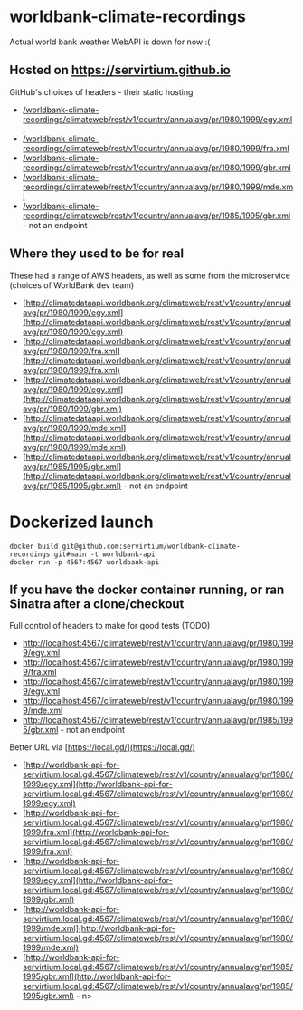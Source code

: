 # worldbank-climate-recordings

Actual world bank weather WebAPI is down for now :(

## Hosted on https://servirtium.github.io

GitHub's choices of headers - their static hosting

* [/worldbank-climate-recordings/climateweb/rest/v1/country/annualavg/pr/1980/1999/egy.xml](https://servirtium.github.io/worldbank-climate-recordings/climateweb/rest/v1/country/annualavg/pr/1980/1999/egy.xml),
* [/worldbank-climate-recordings/climateweb/rest/v1/country/annualavg/pr/1980/1999/fra.xml](https://servirtium.github.io/worldbank-climate-recordings/climateweb/rest/v1/country/annualavg/pr/1980/1999/fra.xml)
* [/worldbank-climate-recordings/climateweb/rest/v1/country/annualavg/pr/1980/1999/gbr.xml](https://servirtium.github.io/worldbank-climate-recordings/climateweb/rest/v1/country/annualavg/pr/1980/1999/gbr.xml)
* [/worldbank-climate-recordings/climateweb/rest/v1/country/annualavg/pr/1980/1999/mde.xml](https://servirtium.github.io/worldbank-climate-recordings/climateweb/rest/v1/country/annualavg/pr/1980/1999/mde.xml)
* [/worldbank-climate-recordings/climateweb/rest/v1/country/annualavg/pr/1985/1995/gbr.xml](https://servirtium.github.io/worldbank-climate-recordings/climateweb/rest/v1/country/annualavg/pr/1985/1995/gbr.xml) - not an endpoint

## Where they used to be for real 

These had a range of AWS headers, as well as some from the microservice (choices of WorldBank dev team)

*  [http://climatedataapi.worldbank.org/climateweb/rest/v1/country/annualavg/pr/1980/1999/egy.xml](http://climatedataapi.worldbank.org/climateweb/rest/v1/country/annualavg/pr/1980/1999/egy.xml)
*  [http://climatedataapi.worldbank.org/climateweb/rest/v1/country/annualavg/pr/1980/1999/fra.xml](http://climatedataapi.worldbank.org/climateweb/rest/v1/country/annualavg/pr/1980/1999/fra.xml)
*  [http://climatedataapi.worldbank.org/climateweb/rest/v1/country/annualavg/pr/1980/1999/egy.xml](http://climatedataapi.worldbank.org/climateweb/rest/v1/country/annualavg/pr/1980/1999/gbr.xml)
*  [http://climatedataapi.worldbank.org/climateweb/rest/v1/country/annualavg/pr/1980/1999/mde.xml](http://climatedataapi.worldbank.org/climateweb/rest/v1/country/annualavg/pr/1980/1999/mde.xml)
*  [http://climatedataapi.worldbank.org/climateweb/rest/v1/country/annualavg/pr/1985/1995/gbr.xml](http://climatedataapi.worldbank.org/climateweb/rest/v1/country/annualavg/pr/1985/1995/gbr.xml) - not an endpoint 

# Dockerized launch

```
docker build git@github.com:servirtium/worldbank-climate-recordings.git#main -t worldbank-api
docker run -p 4567:4567 worldbank-api
```

## If you have the docker container running, or ran Sinatra after a clone/checkout

Full control of headers to make for good tests (TODO)

*  [http://localhost:4567/climateweb/rest/v1/country/annualavg/pr/1980/1999/egy.xml](http://localhost:4567/climateweb/rest/v1/country/annualavg/pr/1980/1999/egy.xml)
*  [http://localhost:4567/climateweb/rest/v1/country/annualavg/pr/1980/1999/fra.xml](http://localhost:4567/climateweb/rest/v1/country/annualavg/pr/1980/1999/fra.xml)
*  [http://localhost:4567/climateweb/rest/v1/country/annualavg/pr/1980/1999/egy.xml](http://localhost:4567/climateweb/rest/v1/country/annualavg/pr/1980/1999/gbr.xml)
*  [http://localhost:4567/climateweb/rest/v1/country/annualavg/pr/1980/1999/mde.xml](http://localhost:4567/climateweb/rest/v1/country/annualavg/pr/1980/1999/mde.xml)
*  [http://localhost:4567/climateweb/rest/v1/country/annualavg/pr/1985/1995/gbr.xml](http://localhost:4567/climateweb/rest/v1/country/annualavg/pr/1985/1995/gbr.xml) - not an endpoint

Better URL via [https://local.gd/](https://local.gd/)

*  [http://worldbank-api-for-servirtium.local.gd:4567/climateweb/rest/v1/country/annualavg/pr/1980/1999/egy.xml](http://worldbank-api-for-servirtium.local.gd:4567/climateweb/rest/v1/country/annualavg/pr/1980/1999/egy.xml)
*  [http://worldbank-api-for-servirtium.local.gd:4567/climateweb/rest/v1/country/annualavg/pr/1980/1999/fra.xml](http://worldbank-api-for-servirtium.local.gd:4567/climateweb/rest/v1/country/annualavg/pr/1980/1999/fra.xml)
*  [http://worldbank-api-for-servirtium.local.gd:4567/climateweb/rest/v1/country/annualavg/pr/1980/1999/egy.xml](http://worldbank-api-for-servirtium.local.gd:4567/climateweb/rest/v1/country/annualavg/pr/1980/1999/gbr.xml)
*  [http://worldbank-api-for-servirtium.local.gd:4567/climateweb/rest/v1/country/annualavg/pr/1980/1999/mde.xml](http://worldbank-api-for-servirtium.local.gd:4567/climateweb/rest/v1/country/annualavg/pr/1980/1999/mde.xml)
*  [http://worldbank-api-for-servirtium.local.gd:4567/climateweb/rest/v1/country/annualavg/pr/1985/1995/gbr.xml](http://worldbank-api-for-servirtium.local.gd:4567/climateweb/rest/v1/country/annualavg/pr/1985/1995/gbr.xml) - n>

